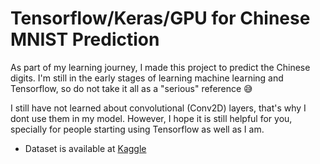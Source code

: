 # Tensorflow/Keras/GPU for Chinese MNIST Prediction
As part of my learning journey, I made this project to predict the Chinese digits. I'm still in the early stages of learning machine learning and Tensorflow, so do not take it all as a "serious" reference 😅

I still have not learned about convolutional (Conv2D) layers, that's why I dont use them in my model.
However, I hope it is still helpful for you, specially for people starting using Tensorflow as well as I am.

* Dataset is available at [Kaggle](https://www.kaggle.com/datasets/fedesoriano/chinese-mnist-digit-recognizer)